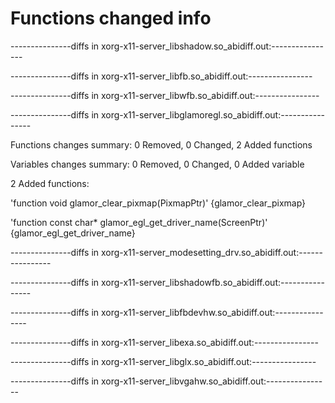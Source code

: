 # Functions changed info

---------------diffs in xorg-x11-server_libshadow.so_abidiff.out:----------------

---------------diffs in xorg-x11-server_libfb.so_abidiff.out:----------------

---------------diffs in xorg-x11-server_libwfb.so_abidiff.out:----------------

---------------diffs in xorg-x11-server_libglamoregl.so_abidiff.out:----------------

Functions changes summary: 0 Removed, 0 Changed, 2 Added functions

Variables changes summary: 0 Removed, 0 Changed, 0 Added variable



2 Added functions:



  'function void glamor_clear_pixmap(PixmapPtr)'    {glamor_clear_pixmap}

  'function const char* glamor_egl_get_driver_name(ScreenPtr)'    {glamor_egl_get_driver_name}



---------------diffs in xorg-x11-server_modesetting_drv.so_abidiff.out:----------------

---------------diffs in xorg-x11-server_libshadowfb.so_abidiff.out:----------------

---------------diffs in xorg-x11-server_libfbdevhw.so_abidiff.out:----------------

---------------diffs in xorg-x11-server_libexa.so_abidiff.out:----------------

---------------diffs in xorg-x11-server_libglx.so_abidiff.out:----------------

---------------diffs in xorg-x11-server_libvgahw.so_abidiff.out:----------------

